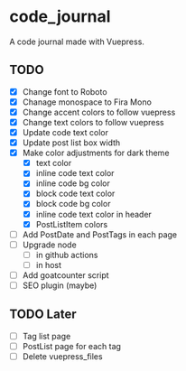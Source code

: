 # code_journal

A code journal made with Vuepress.

## TODO

- [x] Change font to Roboto
- [x] Chanage monospace to Fira Mono
- [x] Change accent colors to follow vuepress
- [x] Change text colors to follow vuepress
- [x] Update code text color
- [x] Update post list box width
- [x] Make color adjustments for dark theme
  - [x] text color
  - [x] inline code text color
  - [x] inline code bg color
  - [x] block code text color
  - [x] block code bg color
  - [x] inline code text color in header
  - [x] PostListItem colors
- [ ] Add PostDate and PostTags in each page
- [ ] Upgrade node
  - [ ] in github actions
  - [ ] in host
- [ ] Add goatcounter script
- [ ] SEO plugin (maybe)

## TODO Later

- [ ] Tag list page
- [ ] PostList page for each tag
- [ ] Delete vuepress_files
